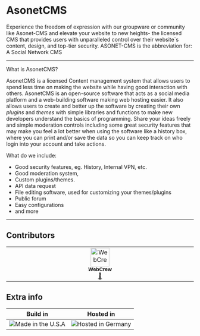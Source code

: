 # AsonetCMS
Experience the freedom of expression with our groupware or community like Asonet-CMS and elevate your website to new heights- the licensed CMS that provides users with unparalleled control over their website`s content, design, and top-tier security. ASONET-CMS is the abbreviation for: A Social Network CMS

***

What is AsonetCMS?

AsonetCMS is a licensed Content management system that allows users to spend less time on making the website while having good interaction with others. AsonetCMS is an open-source software that acts as a social media platform and a web-building software making web hosting easier. It also allows users to create and better up the software by creating their own _plugins_ and _themes_ with simple libraries and functions to make new developers understand the basics of programming. Share your ideas freely and simple moderation controls including some great security features that may make you feel a lot better when using the software like a history box, where you can print and/or save the data so you can keep track on who login into your account and take actions.

What do we include:
* Good security features, eg. History, Internal VPN, etc.
* Good moderation system,
* Custom plugins/themes.
* API data request
* File editing software, used for customizing your themes/plugins
* Public forum
* Easy configurations
* and more

***

## Contributors

<!-- ALL-CONTRIBUTORS-LIST:START - Do not remove or modify this section -->
<!-- prettier-ignore-start -->
<!-- markdownlint-disable -->
<table id="contributeTable">
  <tbody>
    <tr>
      <td align="center" valign="top" width="14.28%"><a href="https://webcrew.github.io"><img src="https://avatars.githubusercontent.com/u/12986067?v=4?s=50" width="50px;" alt="WebCrew"/><br /><sub><b>WebCrew</b></sub></a><br /><a href="#doc-WebCrew" title="Documentation">📖</a></td>
    </tr>
  </tbody>
</table>

<!-- markdownlint-restore -->
<!-- prettier-ignore-end -->

<!-- ALL-CONTRIBUTORS-LIST:END -->

## Extra info
<table>
  <thead>
    <tr>
      <th>Build in</th>
      <th>Hosted in</th>
    </tr>
  </thead>
  <tbody>
    <tr style="background-color:#fff;">
      <td><img src="https://cdn-icons-png.flaticon.com/512/4692/4692307.png" title="Made in the U.S.A"/></td>
      <td><img src="https://cdn-icons-png.flaticon.com/512/8617/8617292.png" title="Hosted in Germany"/></td>
    </tr>
  </tbody>
</table>
